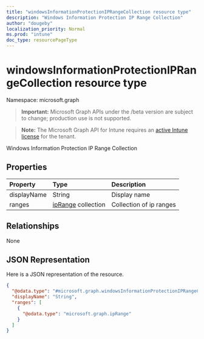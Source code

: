 ```yaml
---
title: "windowsInformationProtectionIPRangeCollection resource type"
description: "Windows Information Protection IP Range Collection"
author: "dougeby"
localization_priority: Normal
ms.prod: "intune"
doc_type: resourcePageType
---
```


# windowsInformationProtectionIPRangeCollection resource type

Namespace: microsoft.graph

> **Important:** Microsoft Graph APIs under the /beta version are subject to change; production use is not supported.

> **Note:** The Microsoft Graph API for Intune requires an [active Intune license](https://go.microsoft.com/fwlink/?linkid=839381) for the tenant.

Windows Information Protection IP Range Collection

## Properties
|Property|Type|Description|
|:---|:---|:---|
|displayName|String|Display name|
|ranges|[ipRange](../resources/intune-shared-iprange.md) collection|Collection of ip ranges|

## Relationships
None

## JSON Representation
Here is a JSON representation of the resource.
<!-- {
  "blockType": "resource",
  "@odata.type": "microsoft.graph.windowsInformationProtectionIPRangeCollection"
}
-->
``` json
{
  "@odata.type": "#microsoft.graph.windowsInformationProtectionIPRangeCollection",
  "displayName": "String",
  "ranges": [
    {
      "@odata.type": "microsoft.graph.ipRange"
    }
  ]
}
```






